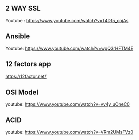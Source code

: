 ## 2 WAY SSL

Youtube : https://www.youtube.com/watch?v=T4Df5_cojAs

## Ansible

Youtube: https://www.youtube.com/watch?v=wgQ3rHFTM4E

## 12 factors app

https://12factor.net/


## OSI Model 

youtube: https://www.youtube.com/watch?v=vv4y_uOneC0


## ACID 

youtube: https://www.youtube.com/watch?v=VRm2UMsFVz0
